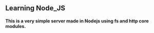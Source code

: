 ## Learning Node_JS
#### This is a very simple server made in Nodejs using fs and http core modules.
